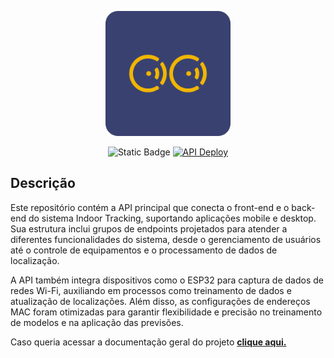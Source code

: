 <p align="center">
  <img src="assets/logo.png" alt="Logo" width="200" height="200">
</p>

<p align="center">
  <img alt="Static Badge" src="https://img.shields.io/badge/IT-Indoor%20Tracking-F1B600?&logoColor=white">
  <a href="https://github.com/IndoorTrackingTeam/indoor-tracking-backend/actions/workflows/ci-cd-api-deploy-prod.yaml">
    <img alt="API Deploy" src="https://github.com/IndoorTrackingTeam/indoor-tracking-backend/actions/workflows/ci-cd-api-deploy-prod.yaml/badge.svg?branch=main">
  </a>
</p>

## Descrição

Este repositório contém a API principal que conecta o front-end e o back-end do sistema Indoor Tracking, suportando aplicações mobile e desktop. Sua estrutura inclui grupos de endpoints projetados para atender a diferentes funcionalidades do sistema, desde o gerenciamento de usuários até o controle de equipamentos e o processamento de dados de localização.

A API também integra dispositivos como o ESP32 para captura de dados de redes Wi-Fi, auxiliando em processos como treinamento de dados e atualização de localizações. Além disso, as configurações de endereços MAC foram otimizadas para garantir flexibilidade e precisão no treinamento de modelos e na aplicação das previsões.

Caso queria acessar a documentação geral do projeto [**clique aqui.**](https://indoortrackingteam.github.io/indoor-tracking-docs/docs/intro)